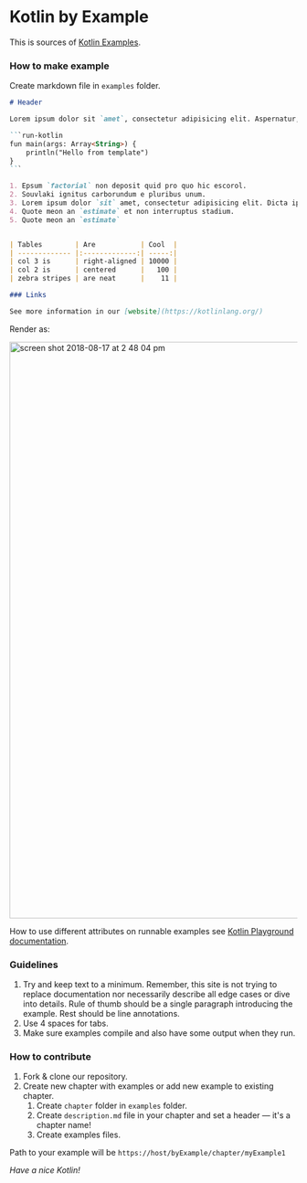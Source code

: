 # Kotlin by Example

This is sources of [Kotlin Examples](https://play.kotlinlang.org/byExample/overview).

### How to make example

Create markdown file in `examples` folder.

```md
# Header

Lorem ipsum dolor sit `amet`, consectetur adipisicing elit. Aspernatur, molestias, velit?

`​`​`run-kotlin
fun main(args: Array<String>) {
    println("Hello from template")
}
`​`​`

1. Epsum `factorial` non deposit quid pro quo hic escorol.
2. Souvlaki ignitus carborundum e pluribus unum.
3. Lorem ipsum dolor `sit` amet, consectetur adipisicing elit. Dicta ipsa ipsam odio officiis repellat suscipit unde vel voluptatibus. Dolorum esse eum fugit nihil provident quae quaerat quidem reiciendis, repudiandae ullam.
4. Quote meon an `estimate` et non interruptus stadium.
5. Quote meon an `estimate`


| Tables        | Are           | Cool  |
| ------------- |:-------------:| -----:|
| col 3 is      | right-aligned | 10000 |
| col 2 is      | centered      |   100 |
| zebra stripes | are neat      |    11 |

### Links

See more information in our [website](https://kotlinlang.org/)
``` 
Render as:

<img width="1009" alt="screen shot 2018-08-17 at 2 48 04 pm" src="https://user-images.githubusercontent.com/10503748/44264811-a973cf00-a22c-11e8-9c3c-d0d85203d1a3.png">

How to use different attributes on runnable examples see [Kotlin Playground documentation](https://github.com/JetBrains/kotlin-playground/blob/master/README.md).

### Guidelines

1. Try and keep text to a minimum. Remember, this site is not trying to replace documentation nor necessarily describe all edge cases or dive into details. Rule of thumb should be a single paragraph introducing the example. Rest should be line annotations.
2. Use 4 spaces for tabs.
3. Make sure examples compile and also have some output when they run.

### How to contribute

1. Fork & clone our repository.
2. Create new chapter with examples or add new example to existing chapter.
    1. Create `chapter` folder in `examples` folder.
    2. Create `description.md` file in your chapter and set a header — it's a chapter name!
    3. Create examples files.

Path to your example will be `https://host/byExample/chapter/myExample1`


*Have a nice Kotlin!*
